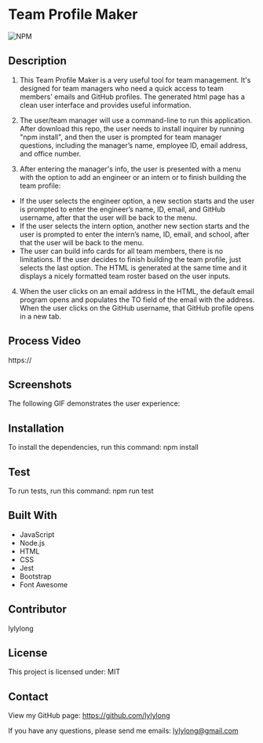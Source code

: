 # Team Profile Maker

![NPM](https://img.shields.io/npm/l/express)

## Description

1. This Team Profile Maker is a very useful tool for team management. It's designed for team managers who need a quick access to team members' emails and GitHub profiles. The generated html page has a clean user interface and provides useful information.

2. The user/team manager will use a command-line to run this application. After download this repo, the user needs to install inquirer by running "npm install", and then the user is prompted for team manager questions, including the manager’s name, employee ID, email address, and office number.

3. After entering the manager's info, the user is presented with a menu with the option to add an engineer or an intern or to finish building the team profile:

- If the user selects the engineer option, a new section starts and the user is prompted to enter the engineer’s name, ID, email, and GitHub username, after that the user will be back to the menu.
- If the user selects the intern option, another new section starts and the user is prompted to enter the intern’s name, ID, email, and school, after that the user will be back to the menu.
- The user can build info cards for all team members, there is no limitations. If the user decides to finish building the team profile, just selects the last option. The HTML is generated at the same time and it displays a nicely formatted team roster based on the user inputs.

4. When the user clicks on an email address in the HTML, the default email program opens and populates the TO field of the email with the address. When the user clicks on the GitHub username, that GitHub profile opens in a new tab.

## Process Video

https://

## Screenshots

The following GIF demonstrates the user experience:

## Installation

To install the dependencies, run this command:
npm install

## Test

To run tests, run this command:
npm run test

## Built With

- JavaScript
- Node.js
- HTML
- CSS
- Jest
- Bootstrap
- Font Awesome

## Contributor

lylylong

## License

This project is licensed under: MIT

## Contact

View my GitHub page:
https://github.com/lylylong

If you have any questions, please send me emails:
lylylong@gmail.com
